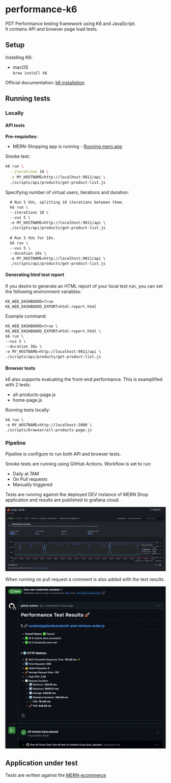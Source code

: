 # performance-k6
PDT Performance testing framework using K6 and JavaScript.  
It contains API and browser page load tests.

## Setup

Installing K6:
- macOS  
    `brew install k6`

Official documentation: [k6 installation](https://grafana.com/docs/k6/latest/set-up/install-k6/)

## Running tests 

### Locally

#### API tests

**Pre-requisites:**
- MERN-Shopping app is running - [Running mern app](https://github.com/zecarrera/mern-ecommerce/tree/mot?tab=readme-ov-file#running-locally-entire-application)
  
Smoke test:

```bash
k6 run \
  --iterations 10 \
  -e MY_HOSTNAME=http://localhost:9011/api \
  ./scripts/api/products/get-product-list.js
```

Specifying number of virtual users, iterations and duration:
```
  # Run 5 VUs, splitting 10 iterations between them.
  k6 run \
  --iterations 10 \
  --vus 5 \
  -e MY_HOSTNAME=http://localhost:9011/api \
  ./scripts/api/products/get-product-list.js

  # Run 5 VUs for 10s.
  k6 run \
  --vus 5 \
  --duration 10s \
  -e MY_HOSTNAME=http://localhost:9011/api \
  ./scripts/api/products/get-product-list.js
```

#### Generating html test report

If you desire to generate an HTML report of your local test run, you can set the following environment variables:

```
K6_WEB_DASHBOARD=true 
K6_WEB_DASHBOARD_EXPORT=html-report.html
```

Example command:
```
K6_WEB_DASHBOARD=true \ 
K6_WEB_DASHBOARD_EXPORT=html-report.html \
k6 run \
--vus 5 \
--duration 30s \
-e MY_HOSTNAME=http://localhost:9011/api \
./scripts/api/products/get-product-list.js
```

#### Browser tests

k6 also supports evaluating the front-end performance. This is examplified with 2 tests:
- all-products-page.js
- home-page.js
  
Running tests locally:
```
k6 run \
-e MY_HOSTNAME=http://localhost:3000 \
./scripts/browser/all-products-page.js
```

### Pipeline

Pipeline is configure to run both API and browser tests.  

Smoke tests are running using GitHub Actions. Workflow is set to run:  
- Daily at 7AM
- On Pull requests
- Manually triggered

Tests are running against the deployed DEV instance of MERN Shop application and results are published to grafana cloud.

![Grafana screenshot](./assets/grafana.png)

When running on pull request a comment is also added with the test results.  

![PR results](./assets/pull-request-results.png)



## Application under test  
Tests are written against the [MERN-ecommerce](https://github.com/zecarrera/mern-ecommerce/tree/master)